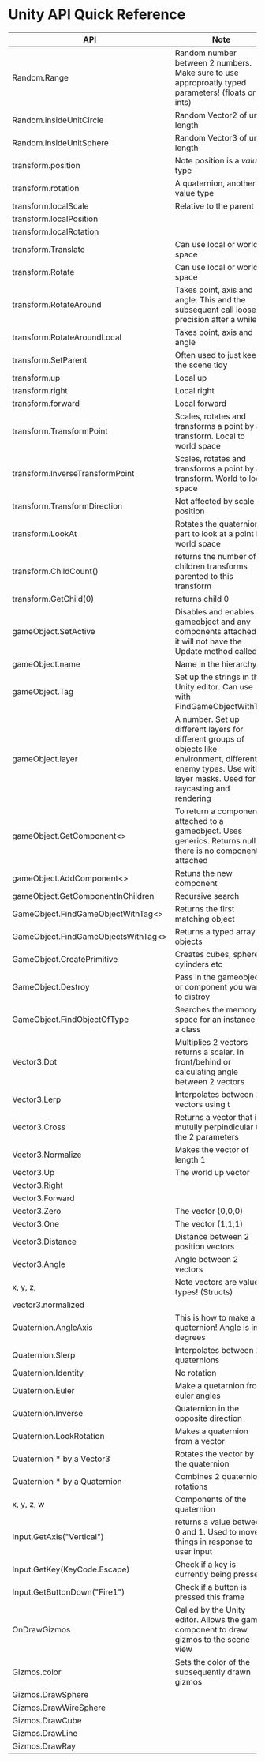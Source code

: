 # Unity API Quick Reference

| API | Note |
|----------|------|
| Random.Range | Random number between 2 numbers. Make sure to use approproatly typed parameters! (floats or ints) |
| Random.insideUnitCircle | Random Vector2 of unit length |
| Random.insideUnitSphere | Random Vector3 of unit length |
| transform.position | Note position is a *value* type |
| transform.rotation | A quaternion, another value type |
| transform.localScale | Relative to the parent |
| transform.localPosition | |
| transform.localRotation | |
| transform.Translate | Can use local or world space |
| transform.Rotate | Can use local or world space |
| transform.RotateAround | Takes point, axis and angle. This and the subsequent call loose precision after a while |
| transform.RotateAroundLocal | Takes point, axis and angle |
| transform.SetParent | Often used to just keep the scene tidy |
| transform.up | Local up  |
| transform.right |Local right |
| transform.forward | Local forward |
| transform.TransformPoint | Scales, rotates and transforms a point by a transform. Local to world space |
| transform.InverseTransformPoint | Scales, rotates and transforms a point by a transform. World to local space |
| transform.TransformDirection | Not affected by scale or position |
| transform.LookAt | Rotates the quaternion part to look at a point in world space | 
| transform.ChildCount() | returns the number of children transforms parented to this transform |
| transform.GetChild(0) | returns child 0 |
| gameObject.SetActive | Disables and enables a gameobject and any components attached to it will not have the Update method called |
| gameObject.name |  Name in the hierarchy |
| gameObject.Tag | Set up the strings in the Unity editor. Can use with FindGameObjectWithTag |
| gameObject.layer | A number. Set up different layers for different groups of objects like environment, different enemy types. Use with layer masks. Used for raycasting and rendering |
| gameObject.GetComponent<> | To return a component attached to a gameobject. Uses generics. Returns null if there is no component attached |
| gameObject.AddComponent<> | Retuns the new component |
| gameObject.GetComponentInChildren | Recursive search |
| GameObject.FindGameObjectWithTag<> | Returns the first matching object |
| GameObject.FindGameObjectsWithTag<> | Returns a typed array of objects |
| GameObject.CreatePrimitive | Creates cubes, spheres, cylinders etc |
| GameObject.Destroy | Pass in the gameobject or component you want to distroy |
| GameObject.FindObjectOfType |  Searches the memory space for an instance of a class |
| Vector3.Dot | Multiplies 2 vectors returns a scalar. In front/behind or calculating angle between 2 vectors |
| Vector3.Lerp | Interpolates between 2 vectors using t |
| Vector3.Cross | Returns a vector that is mutully perpindicular to the 2 parameters |
| Vector3.Normalize | Makes the vector of length 1 |
| Vector3.Up | The world up vector |
| Vector3.Right | |
| Vector3.Forward | |
| Vector3.Zero | The vector (0,0,0)  |
| Vector3.One | The vector (1,1,1) |
| Vector3.Distance | Distance between 2 position vectors |
| Vector3.Angle | Angle between 2 vectors |
| x, y, z, | Note vectors are value types! (Structs) |
| vector3.normalized | |
| Quaternion.AngleAxis | This is how to make a quaternion! Angle is in degrees |
| Quaternion.Slerp |  Interpolates between 2 quaternions |
| Quaternion.Identity | No rotation |
| Quaternion.Euler | Make a quetarnion from euler angles |
| Quaternion.Inverse | Quaternion in the opposite direction |
| Quaternion.LookRotation | Makes a quaternion from a vector |
| Quaternion * by a Vector3 | Rotates the vector by the quaternion |
| Quaternion * by a Quaternion | Combines 2 quaternion rotations |
| x, y, z, w | Components of the quaternion |
| Input.GetAxis("Vertical") | returns a value between 0 and 1. Used to move things in response to user input |
| Input.GetKey(KeyCode.Escape) | Check if a key is currently being pressed |
| Input.GetButtonDown("Fire1") | Check if a button is pressed this frame |
| OnDrawGizmos | Called by the Unity editor. Allows the game component to draw gizmos to the scene view |
| Gizmos.color | Sets the color of the subsequently drawn gizmos |
| Gizmos.DrawSphere | |
| Gizmos.DrawWireSphere | |
| Gizmos.DrawCube | |
| Gizmos.DrawLine | |
| Gizmos.DrawRay | |